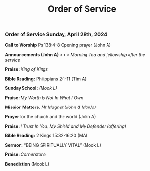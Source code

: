 ﻿---
layout: oos
title: Order of Service
---
### Order of Service Sunday, April 28th, 2024

**Call to Worship** Ps 138:4-8 Opening prayer (John A)

**Announcements (John A)** 
    *•* 
    *•*
    *• Morning Tea and fellowship after the service*

**Praise:** *King of Kings*
      
**Bible Reading:** Philippians 2:1-11  (Tim A)

**Sunday School:** *(Mook L)*

**Praise:** *My Worth Is Not In What I Own*

**Mission Matters:** *Mt Magnet (John & MarJo)*

**Prayer** for the church and the world (John A)

**Praise:** *I Trust In You, My Shield and My Defender (offering)*

**Bible Reading:** 2 Kings 15:32-16:20 (MA)

**Sermon:** “BEING SPIRITUALLY VITAL” (Mook L)

**Praise:** *Cornerstone*

**Benediction**  (Mook L)
